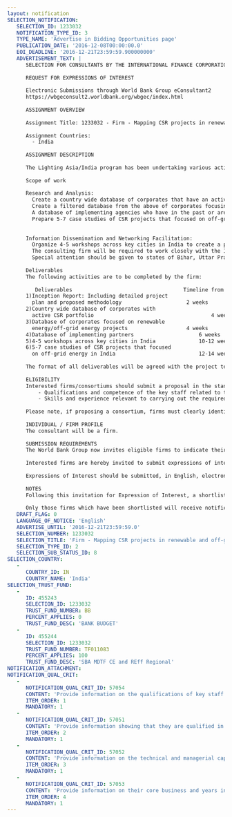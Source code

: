 ```yaml
---
layout: notification
SELECTION_NOTIFICATION: 
   SELECTION_ID: 1233032
   NOTIFICATION_TYPE_ID: 3
   TYPE_NAME: 'Advertise in Bidding Opportunities page'
   PUBLICATION_DATE: '2016-12-08T00:00:00.0'
   EOI_DEADLINE: '2016-12-21T23:59:59.900000000'
   ADVERTISEMENT_TEXT: |
      SELECTION FOR CONSULTANTS BY THE INTERNATIONAL FINANCE CORPORATION
      
      REQUEST FOR EXPRESSIONS OF INTEREST
      
      Electronic Submissions through World Bank Group eConsultant2
      https://wbgeconsult2.worldbank.org/wbgec/index.html
      
      ASSIGNMENT OVERVIEW
      
      Assignment Title: 1233032 - Firm - Mapping CSR projects in renewable and off-grid energy sector in India
      
      Assignment Countries:
        - India
      
      ASSIGNMENT DESCRIPTION
      
      The Lighting Asia/India program has been undertaking various activities since 2012 to remove market barriers to adoption of quality assured products, through a series of market interventions. The program works with manufacturers and distributors of quality assured solar lighting appliances, to help them develop a robust footprint in underserved markets in India. Over the next 3 years, the program will scale up energy access through targeted interventions in Bihar, Uttar Pradesh, Rajasthan, Odisha and Assam to help expand market access of quality assured solar lighting products and associated DC appliances like TVs/fans etc.  As part of these market building activities, the program aims to facilitate linkages between suppliers and distributes of these products with users (bulk and individual consumers) including CSR initiatives.
      
      Scope of work
      
      Research and Analysis:
      	Create a country wide database of corporates that have an active CSR portfolio. The database should include details of the focus sector; any major projects/initiatives being undertaken as part of the CSR portfolio and contact details of the focal point. 
      	Create a filtered database from the above of corporates focusing on/interested to structure CSR projects in the renewable energy/off-grid energy sector.
      	A database of implementing agencies who have in the past or are currently undertaking projects in the off-grid energy sector, along with key details of these projects.
      	Prepare 5-7 case studies of CSR projects that focused on off-grid energy in India to highlight challenges faced, success factors and/or reasons failures of the projects. 
      
      
      Information Dissemination and Networking Facilitation:
      	Organize 4-5 workshops across key cities in India to create a platform for corporates, implementing partners and other stakeholders to deliberate on and understand the current scenario of renewable energy/off-grid energy in CSR projects. This will include all administrative and logistics required organizing the workshops (setting agenda, preparing workshop kits, sending invitations, venue hiring, preparing summary of workshops, managing registration desk, feedback forms etc.).
      	The consulting firm will be required to work closely with the IFC communications team and the project team to prepare a media plan and implement the same. This will include preparing press releases and support in consuming media interviews of key participants in the workshops if required.
      	Special attention should be given to states of Bihar, Uttar Pradesh, Rajasthan, Odisha and Assam for all the above mentioned tasks, though events may be in other metros.
      
      Deliverables
      The following activities are to be completed by the firm: 
      
         Deliverables	                                 Timeline from issuance of contract
      1)Inception Report: Including detailed project 
        plan and proposed methodology 	                  2 weeks
      2)Country wide database of corporates with  
        active CSR portfolio 	                                  4 weeks
      3)Database of corporates focused on renewable 
        energy/off-grid energy projects	                  4 weeks
      4)Database of implementing partners 	                  6 weeks
      5)4-5 workshops across key cities in India 	          10-12 weeks
      6)5-7 case studies of CSR projects that focused 
        on off-grid energy in India	                          12-14 weeks
      
      The format of all deliverables will be agreed with the project team during the assignment. All documents will be produced in English and will be submitted electronically to IFC as MS Word, Excel, or PowerPoint documents as required. 
      
      ELIGIBILITY
      Interested firms/consortiums should submit a proposal in the standard World Bank format addressing the following:    
          - Qualifications and competence of the key staff related to the assignment 
          - Skills and experience relevant to carrying out the required activities 
       
      Please note, if proposing a consortium, firms must clearly identify a lead firm that will be the main point of contact and will be responsible for producing the deliverables described. 
      
      INDIVIDUAL / FIRM PROFILE
      The consultant will be a firm. 
      
      SUBMISSION REQUIREMENTS
      The World Bank Group now invites eligible firms to indicate their interest in providing the services.  Interested firms must provide information indicating that they are qualified to perform the services (brochures, description of similar assignments, experience in similar conditions, availability of appropriate skills among staff, etc. for firms; CV and cover letter for individuals).  Please note that the total size of all attachments should be less than 5MB.  Consultants may associate to enhance their qualifications.
      
      Interested firms are hereby invited to submit expressions of interest.
      
      Expressions of Interest should be submitted, in English, electronically through World Bank Group eConsultant2 (https://wbgeconsult2.worldbank.org/wbgec/index.html)
      
      NOTES
      Following this invitation for Expression of Interest, a shortlist of qualified firms will be formally invited to submit proposals. Shortlisting and selection will be subject to the availability of funding.
      
      Only those firms which have been shortlisted will receive notification. No debrief will be provided to firms which have not been shortlisted.
   DRAFT_FLAG: 0
   LANGUAGE_OF_NOTICE: 'English'
   ADVERTISE_UNTIL: '2016-12-21T23:59:59.0'
   SELECTION_NUMBER: 1233032
   SELECTION_TITLE: 'Firm - Mapping CSR projects in renewable and off-grid energy sector in India'
   SELECTION_TYPE_ID: 2
   SELECTION_SUB_STATUS_ID: 8
SELECTION_COUNTRY: 
   - 
      COUNTRY_ID: IN
      COUNTRY_NAME: 'India'
SELECTION_TRUST_FUND: 
   - 
      ID: 455243
      SELECTION_ID: 1233032
      TRUST_FUND_NUMBER: BB
      PERCENT_APPLIES: 0
      TRUST_FUND_DESC: 'BANK BUDGET'
   - 
      ID: 455244
      SELECTION_ID: 1233032
      TRUST_FUND_NUMBER: TF011083
      PERCENT_APPLIES: 100
      TRUST_FUND_DESC: 'SBA MDTF CE and REff Regional'
NOTIFICATION_ATTACHMENT: 
NOTIFICATION_QUAL_CRIT: 
   - 
      NOTIFICATION_QUAL_CRIT_ID: 57054
      CONTENT: 'Provide information on the qualifications of key staff.'
      ITEM_ORDER: 1
      MANDATORY: 1
   - 
      NOTIFICATION_QUAL_CRIT_ID: 57051
      CONTENT: 'Provide information showing that they are qualified in the field of the assignment.'
      ITEM_ORDER: 2
      MANDATORY: 1
   - 
      NOTIFICATION_QUAL_CRIT_ID: 57052
      CONTENT: 'Provide information on the technical and managerial capabilities of the firm.'
      ITEM_ORDER: 3
      MANDATORY: 1
   - 
      NOTIFICATION_QUAL_CRIT_ID: 57053
      CONTENT: 'Provide information on their core business and years in business.'
      ITEM_ORDER: 4
      MANDATORY: 1
---
```

